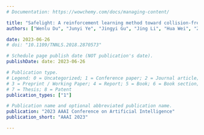 ```yaml
---
# Documentation: https://wowchemy.com/docs/managing-content/

title: "Safelight: A reinforcement learning method toward collision-free traffic signal control"
authors: ["Wenlu Du", "Junyi Ye", "Jingyi Gu", "Jing Li", "Hua Wei", "Zhenyu Yan"]

date: 2023-06-26
# doi: "10.1109/TNNLS.2018.2870573"

# Schedule page publish date (NOT publication's date).
publishDate: date: 2023-06-26

# Publication type.
# Legend: 0 = Uncategorized; 1 = Conference paper; 2 = Journal article;
# 3 = Preprint / Working Paper; 4 = Report; 5 = Book; 6 = Book section;
# 7 = Thesis; 8 = Patent
publication_types: ["1"]

# Publication name and optional abbreviated publication name.
publication: "2023 AAAI Conference on Artificial Intelligence"
publication_short: "AAAI 2023"

---
```

